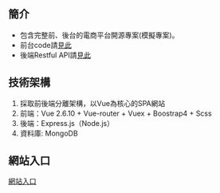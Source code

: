 ## 簡介
- 包含完整前、後台的電商平台開源專案(模擬專案)。
- 前台code請[見此](https://github.com/YunTaoLin/picture-book)
- 後端Restful API請[見此](https://github.com/YunTaoLin/picture-book-server)

## 技術架構
1. 採取前後端分離架構，以Vue為核心的SPA網站
2. 前端：Vue 2.6.10 + Vue-router + Vuex + Boostrap4 + Scss
3. 後端：Express.js（Node.js）
4. 資料庫: MongoDB

## 網站入口
[網站入口](http://172.105.215.182:3000/)

